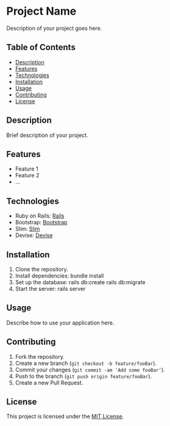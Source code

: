 # Project Name

Description of your project goes here.

## Table of Contents

- [Description](#description)
- [Features](#features)
- [Technologies](#technologies)
- [Installation](#installation)
- [Usage](#usage)
- [Contributing](#contributing)
- [License](#license)

## Description

Brief description of your project.

## Features

- Feature 1
- Feature 2
- ...

## Technologies

- Ruby on Rails: [Rails](https://rubyonrails.org/)
- Bootstrap: [Bootstrap](https://getbootstrap.com/)
- Slim: [Slim](http://slim-lang.com/)
- Devise: [Devise](https://github.com/heartcombo/devise)

## Installation

1. Clone the repository.
2. Install dependencies:
    bundle install
3. Set up the database:
    rails db:create
    rails db:migrate
4. Start the server:
    rails server

## Usage

Describe how to use your application here.

## Contributing

1. Fork the repository.
2. Create a new branch (`git checkout -b feature/fooBar`).
3. Commit your changes (`git commit -am 'Add some fooBar'`).
4. Push to the branch (`git push origin feature/fooBar`).
5. Create a new Pull Request.

## License

This project is licensed under the [MIT License](LICENSE).
